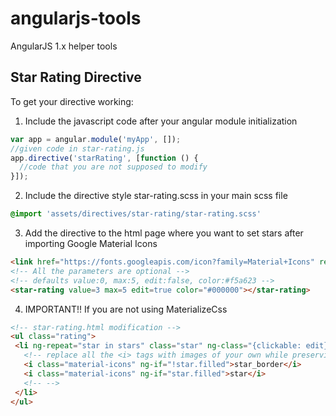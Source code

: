 # angularjs-tools
AngularJS 1.x helper tools

## Star Rating Directive

To get your directive working:

1. Include the javascript code after your angular module initialization
```javascript
var app = angular.module('myApp', []);
//given code in star-rating.js
app.directive('starRating', [function () {
  //code that you are not supposed to modify
}]);
```

2. Include the directive style star-rating.scss in your main scss file
```scss
@import 'assets/directives/star-rating/star-rating.scss'
```

3. Add the directive to the html page where you want to set stars after importing Google Material Icons
```html
<link href="https://fonts.googleapis.com/icon?family=Material+Icons" rel="stylesheet">
<!-- All the parameters are optional -->
<!-- defaults value:0, max:5, edit:false, color:#f5a623 -->
<star-rating value=3 max=5 edit=true color="#000000"></star-rating>
```
 4. IMPORTANT!! If you are not using MaterializeCss
 ```html
 <!-- star-rating.html modification -->
 <ul class="rating">
  <li ng-repeat="star in stars" class="star" ng-class="{clickable: edit}" ng-style="{'color': color}" ng-click="toggle($index)">
    <!-- replace all the <i> tags with images of your own while preserving the ng-if condition -->
    <i class="material-icons" ng-if="!star.filled">star_border</i>
    <i class="material-icons" ng-if="star.filled">star</i>
    <!-- -->
  </li>
</ul>
 ```
